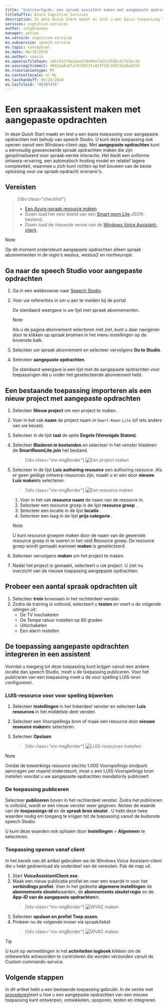 ```yaml
---
title: 'Snelstartgids: een spraak assistent maken met aangepaste opdrachten'
titleSuffix: Azure Cognitive Services
description: In deze Quick Start maakt en test u een basis toepassing voor aangepaste opdrachten met behulp van speech Studio.
services: cognitive-services
author: singhsaumya
manager: yetian
ms.service: cognitive-services
ms.subservice: speech-service
ms.topic: conceptual
ms.date: 06/18/2020
ms.author: sausin
ms.openlocfilehash: 14bf43375e2ebe37d496a7343c5f85c41f55bc29
ms.sourcegitcommit: 4042aa8c67afd72823fc412f19c356f2ba0ab554
ms.translationtype: MT
ms.contentlocale: nl-NL
ms.lasthandoff: 06/24/2020
ms.locfileid: "85307476"
---
```

# <a name="create-a-voice-assistant-using-custom-commands"></a>Een spraakassistent maken met aangepaste opdrachten

In deze Quick Start maakt en test u een basis toepassing voor aangepaste opdrachten met behulp van speech Studio. U kunt deze toepassing ook openen vanuit een Windows-client-app. Met **aangepaste opdrachten** kunt u eenvoudig geavanceerde spraak opdrachten maken die zijn geoptimaliseerd voor spraak-eerste interactie. Het biedt een uniforme ontwerp-ervaring, een automatisch hosting model en relatief lagere complexiteit, waarmee u zich kunt richten op het bouwen van de beste oplossing voor uw spraak-opdracht scenario's.

## <a name="prerequisites"></a>Vereisten

> [!div class="checklist"]
> * <a href="https://ms.portal.azure.com/#create/Microsoft.CognitiveServicesSpeechServices" target="_blank">Een Azure-spraak resource maken<span class="docon docon-navigate-external x-hidden-focus"></span></a>
> * Down load het voor beeld van een [Smart room Lite](https://aka.ms/speech/cc-quickstart) JSON-bestand.
> * Down load de nieuwste versie van de [Windows Voice Assistant-client](https://aka.ms/speech/va-samples-wvac).

> [!NOTE]
> Op dit moment ondersteunt aangepaste opdrachten alleen spraak abonnementen in de regio's westus, westus2 en northeurope.

## <a name="go-to-the-speech-studio-for-custom-commands"></a>Ga naar de speech Studio voor aangepaste opdrachten

1. Ga in een webbrowser naar [Speech Studio](https://speech.microsoft.com/).
1. Voer uw referenties in om u aan te melden bij de portal.

   De standaard weergave is uw lijst met spraak abonnementen.
   > [!NOTE]
   > Als u de pagina abonnement selecteren niet ziet, kunt u daar navigeren door te klikken op spraak bronnen in het menu instellingen op de bovenste balk.

1. Selecteer uw spraak abonnement en selecteer vervolgens **Go to Studio**.
1. Selecteer **aangepaste opdrachten**.

   De standaard weergave is een lijst met de aangepaste opdrachten voor toepassingen die u onder het geselecteerde abonnement hebt.

## <a name="import-an-existing-application-as-a-new-custom-commands-project"></a>Een bestaande toepassing importeren als een nieuw project met aangepaste opdrachten

1. Selecteer **Nieuw project** om een project te maken.

1. Voer in het vak **naam** de project naam in `Smart-Room-Lite` (of iets anders van uw keuze).
1. Selecteer in de lijst **taal** de optie **Engels (Verenigde Staten)**.
1. Selecteer **Bladeren in bestanden** en selecteer in het venster bladeren de **SmartRoomLite.jsin** het bestand.

    > [!div class="mx-imgBorder"]
    > ![Een project maken](media/custom-commands/import-project.png)

1.  Selecteer in de lijst **Luis authoring resource** een authoring resource. Als er geen geldige ontwerp resources zijn, maakt u er een door **nieuwe Luis maken**te selecteren.

    > [!div class="mx-imgBorder"]
    > ![Een resource maken](media/custom-commands/create-new-luis-resource.png)
    
    
    1. Voer in het vak **resource naam** de naam van de resource in.
    1. Selecteer een resource groep in de lijst **resource groep** .
    1. Selecteer een locatie in de lijst **locatie** .
    1. Selecteer een laag in de lijst **prijs categorie** .
    
    
    > [!NOTE]
    > U kunt resource groepen maken door de naam van de gewenste resource groep in te voeren in het veld Resource groep. De resource groep wordt gemaakt wanneer **maken** is geselecteerd.


1. Selecteer vervolgens **maken** om het project te maken.
1. Nadat het project is gemaakt, selecteert u uw project.
U ziet nu overzicht van de nieuwe toepassing aangepaste opdrachten.

## <a name="try-out-some-voice-commands"></a>Probeer een aantal spraak opdrachten uit
1. Selecteer **trein** bovenaan in het rechterdeel venster.
1. Zodra de training is voltooid, selecteert u **testen** en voert u de volgende uitingen uit:
    - De TV inschakelen
    - De Tempe ratuur instellen op 80 graden
    - Uitschakelen
    - Een alarm instellen

## <a name="integrate-custom-commands-application-in-an-assistant"></a>De toepassing aangepaste opdrachten integreren in een assistent
Voordat u toegang tot deze toepassing kunt krijgen vanuit een andere locatie dan speech Studio, moet u de toepassing publiceren. Voor het publiceren van een toepassing moet u de voor spelling LUIS-bron configureren.  

### <a name="update-prediction-luis-resource"></a>LUIS-resource voor voor spelling bijwerken


1. Selecteer **instellingen** in het linkerdeel venster en selecteer **Luis resources** in het middelste deel venster.
1. Selecteer een Voorspellings bron of maak een resource door **nieuwe resource maken**te selecteren.
1. Selecteer **Opslaan**.
    
    > [!div class="mx-imgBorder"]
    > ![LUIS-resources instellen](media/custom-commands/set-luis-resources.png)

> [!NOTE]
> Omdat de bewerkings resource slechts 1.000 Voorspellings eindpunt aanvragen per maand ondersteunt, moet u een LUIS-Voorspellings bron instellen voordat u uw aangepaste opdrachten mandatorily publiceert.

### <a name="publish-the-application"></a>De toepassing publiceren

Selecteer **publiceren** boven in het rechterdeel venster. Zodra het publiceren is voltooid, wordt er een nieuw venster weer gegeven. Noteer de waarde van de **toepassings-id** en de **spraak bron sleutel** . U hebt deze twee waarden nodig om toegang te krijgen tot de toepassing vanuit de buitenste speech Studio.

U kunt deze waarden ook ophalen door **instellingen**  >  **Algemeen** te selecteren.

### <a name="access-application-from-client"></a>Toepassing openen vanaf client

In het bereik van dit artikel gebruiken we de Windows Voice Assistant-client die u hebt gedownload als onderdeel van de vereisten. Pak de map uit.
1. Start **VoiceAssistantClient.exe**.
1. Maak een nieuw publicatie profiel en voer een waarde in voor het **verbindings profiel**. Voer in het gedeelte **algemene instellingen** de **abonnements sleutel**waarden, de **abonnements sleutel regio** en de **App-ID van de aangepaste opdrachten**in.
    > [!div class="mx-imgBorder"]
    > ![WVAC maken](media/custom-commands/create-profile.png)
1. Selecteer **opslaan en profiel Toep assen**.
1. Probeer nu de volgende invoer via spraak/tekst
    > [!div class="mx-imgBorder"]
    > ![WVAC maken](media/custom-commands/conversation.png)


> [!TIP]
> U kunt op vermeldingen in het **activiteiten logboek** klikken om de onbewerkte antwoorden te controleren die worden verzonden vanuit de Custom commands-service.

## <a name="next-steps"></a>Volgende stappen

In dit artikel hebt u een bestaande toepassing gebruikt. In de sectie met [procedures](how-to-custom-commands-create-application-with-simple-commands.md)leert u hoe u een aangepaste opdrachten van een nieuwe toepassing kunt ontwerpen, ontwikkelen, opsporen, testen en integreren.
